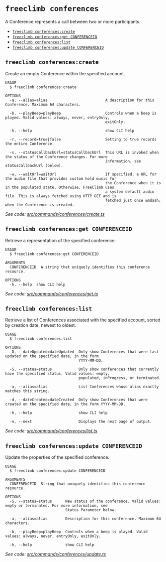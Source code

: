 `freeclimb conferences`
=======================

A Conference represents a call between two or more participants.

* [`freeclimb conferences:create`](#freeclimb-conferencescreate)
* [`freeclimb conferences:get CONFERENCEID`](#freeclimb-conferencesget-conferenceid)
* [`freeclimb conferences:list`](#freeclimb-conferenceslist)
* [`freeclimb conferences:update CONFERENCEID`](#freeclimb-conferencesupdate-conferenceid)

## `freeclimb conferences:create`

Create an empty Conference within the specified account.

```
USAGE
  $ freeclimb conferences:create

OPTIONS
  -a, --alias=alias                          A description for this Conference. Maximum 64 characters.

  -b, --playBeep=playBeep                    Controls when a beep is played. Valid values: always, never, entryOnly,
                                             exitOnly.

  -h, --help                                 show CLI help

  -r, --record=true|false                    Setting to true records the entire Conference.

  -s, --statusCallbackUrl=statusCallbackUrl  This URL is invoked when the status of the Conference changes. For more
                                             information, see statusCallbackUrl (below).

  -w, --waitUrl=waitUrl                      If specified, a URL for the audio file that provides custom hold music for
                                             the Conference when it is in the populated state. Otherwise, FreeClimb uses
                                             a system default audio file. This is always fetched using HTTP GET and is
                                             fetched just once &mdash; when the Conference is created.
```

_See code: [src/commands/conferences/create.ts](https://github.com/FreeClimbAPI/freeclimb-cli/blob/v0.2.2/src/commands/conferences/create.ts)_

## `freeclimb conferences:get CONFERENCEID`

Retrieve a representation of the specified conference.

```
USAGE
  $ freeclimb conferences:get CONFERENCEID

ARGUMENTS
  CONFERENCEID  A string that uniquely identifies this conference resource.

OPTIONS
  -h, --help  show CLI help
```

_See code: [src/commands/conferences/get.ts](https://github.com/FreeClimbAPI/freeclimb-cli/blob/v0.2.2/src/commands/conferences/get.ts)_

## `freeclimb conferences:list`

Retrieve a list of Conferences associated with the specified account, sorted by creation date, newest to oldest.

```
USAGE
  $ freeclimb conferences:list

OPTIONS
  -D, --dateUpdated=dateUpdated  Only show Conferences that were last updated on the specified date, in the form
                                 YYYY-MM-DD.

  -S, --status=status            Only show conferences that currently have the specified status. Valid values: empty,
                                 populated, inProgress, or terminated.

  -a, --alias=alias              List Conferences whose alias exactly matches this string.

  -d, --dateCreated=dateCreated  Only show Conferences that were created on the specified date, in the form YYYY-MM-DD.

  -h, --help                     show CLI help

  -n, --next                     Displays the next page of output.
```

_See code: [src/commands/conferences/list.ts](https://github.com/FreeClimbAPI/freeclimb-cli/blob/v0.2.2/src/commands/conferences/list.ts)_

## `freeclimb conferences:update CONFERENCEID`

Update the properties of the specified conference.

```
USAGE
  $ freeclimb conferences:update CONFERENCEID

ARGUMENTS
  CONFERENCEID  String that uniquely identifies this conference resource.

OPTIONS
  -S, --status=status      New status of the conference. Valid values: empty or terminated. For more information, see
                           Status Parameter below.

  -a, --alias=alias        Description for this conference. Maximum 64 characters.

  -b, --playBeep=playBeep  Controls when a beep is played. Valid values: always, never, entryOnly, exitOnly.

  -h, --help               show CLI help
```

_See code: [src/commands/conferences/update.ts](https://github.com/FreeClimbAPI/freeclimb-cli/blob/v0.2.2/src/commands/conferences/update.ts)_
